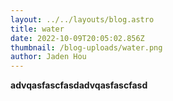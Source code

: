 ```yaml
---
layout: ../../layouts/blog.astro
title: water
date: 2022-10-09T20:05:02.856Z
thumbnail: /blog-uploads/water.png
author: Jaden Hou
---
```

**a﻿dvqasfascfasda﻿dvqasfascfasd**